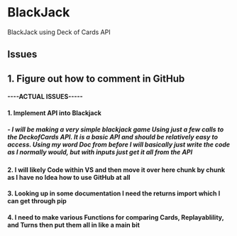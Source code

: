 # BlackJack
BlackJack using Deck of Cards API


## Issues
## 1. Figure out how to comment in GitHub
#### ----ACTUAL ISSUES-----
#### 1. Implement API into Blackjack
##### - I will be making a very simple blackjack game Using just a few calls to the DeckofCards API. It is a basic API and should be relatively easy to access. Using my word Doc from before I will basically just write the code as I normally would, but with inputs just get it all from the API
#### 2. I will likely Code within VS and then move it over here chunk by chunk as I have no Idea how to use GitHub at all
#### 3. Looking up in some documentation I need the returns import which I can get through pip
#### 4. I need to make various Functions for comparing Cards, Replayablility, and Turns then put them all in like a main bit

